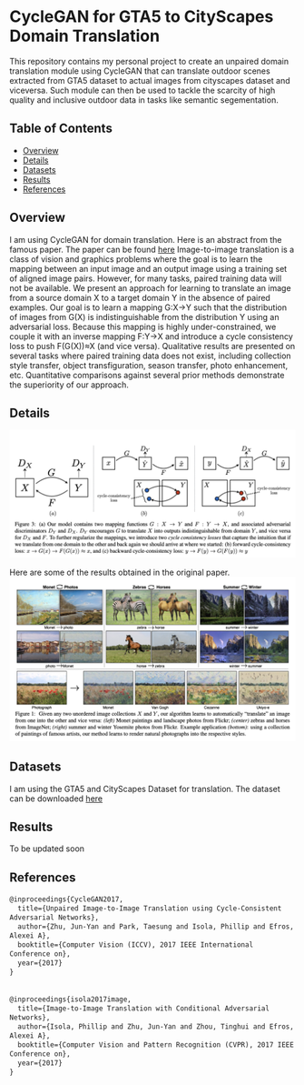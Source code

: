 # CycleGAN for GTA5 to CityScapes Domain Translation

This repository contains my personal project to create an unpaired domain translation module using CycleGAN that can translate outdoor scenes extracted from GTA5 dataset to actual images from cityscapes dataset and viceversa. Such module can then be used to tackle the scarcity of high quality and inclusive outdoor data in tasks like semantic segementation. 


## Table of Contents

- [Overview](#overview)
- [Details](#details)
- [Datasets](#datasets)
- [Results](#results)
- [References](#references)

## Overview

I am using CycleGAN for domain translation. Here is an abstract from the famous paper. The paper can be found [here](https://arxiv.org/abs/1703.10593)
Image-to-image translation is a class of vision and graphics problems where the goal is to learn the mapping between an input image and an output image using a training set of aligned image pairs. However, for many tasks, paired training data will not be available. We present an approach for learning to translate an image from a source domain X to a target domain Y in the absence of paired examples. Our goal is to learn a mapping G:X→Y such that the distribution of images from G(X) is indistinguishable from the distribution Y using an adversarial loss. Because this mapping is highly under-constrained, we couple it with an inverse mapping F:Y→X and introduce a cycle consistency loss to push F(G(X))≈X (and vice versa). Qualitative results are presented on several tasks where paired training data does not exist, including collection style transfer, object transfiguration, season transfer, photo enhancement, etc. Quantitative comparisons against several prior methods demonstrate the superiority of our approach.

## Details

![Model Architecture](assets/architecture.png)


Here are some of the results obtained in the original paper.
![Paper Results](assets/results.png)

## Datasets

I am using the GTA5 and CityScapes Dataset for translation. The dataset can be downloaded [here](http://efrosgans.eecs.berkeley.edu/cyclegta/cityscapes2gta.zip)

## Results

To be updated soon

## References
```
@inproceedings{CycleGAN2017,
  title={Unpaired Image-to-Image Translation using Cycle-Consistent Adversarial Networks},
  author={Zhu, Jun-Yan and Park, Taesung and Isola, Phillip and Efros, Alexei A},
  booktitle={Computer Vision (ICCV), 2017 IEEE International Conference on},
  year={2017}
}


@inproceedings{isola2017image,
  title={Image-to-Image Translation with Conditional Adversarial Networks},
  author={Isola, Phillip and Zhu, Jun-Yan and Zhou, Tinghui and Efros, Alexei A},
  booktitle={Computer Vision and Pattern Recognition (CVPR), 2017 IEEE Conference on},
  year={2017}
}
```
